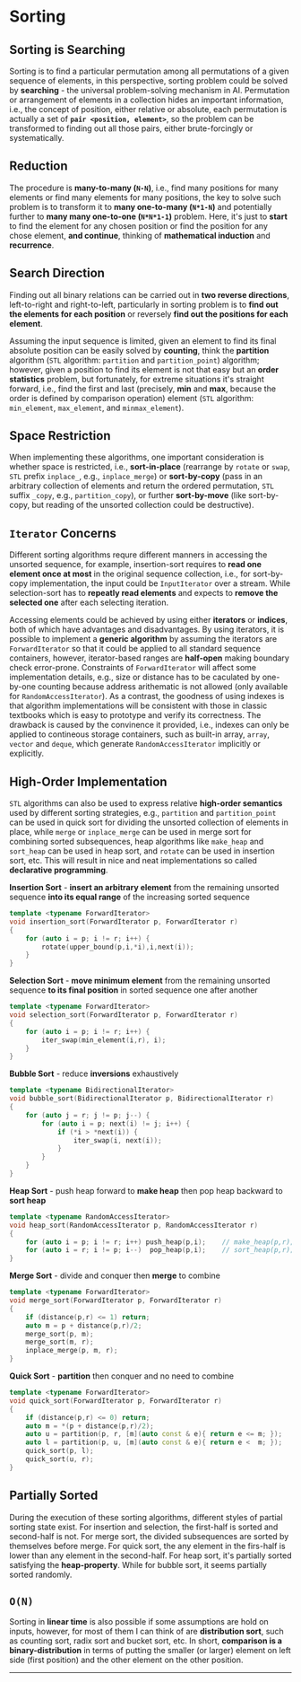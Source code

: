 Sorting
=======

Sorting is Searching
--------------------
Sorting is to find a particular permutation among all permutations of a given sequence of elements, in this perspective, sorting problem could be solved by **searching** - the universal problem-solving mechanism in AI. Permutation or arrangement of elements in a collection hides an important information, i.e., the concept of position, either relative or absolute, each permutation is actually a set of **`pair <position, element>`**, so the problem can be transformed to finding out all those pairs, either brute-forcingly or systematically.

Reduction
---------
The procedure is **many-to-many (`N-N`)**, i.e., find many positions for many elements or find many elements for many positions, the key to solve such problem is to transform it to **many one-to-many (`N*1-N`)** and potentially further to **many many one-to-one (`N*N*1-1`)** problem. Here, it's just to **start** to find the element for any chosen position or find the position for any chose element, **and continue**, thinking of **mathematical induction** and **recurrence**.

Search Direction
----------------
Finding out all binary relations can be carried out in **two reverse directions**, left-to-right and right-to-left, particularly in sorting problem is to **find out the elements for each position** or reversely **find out the positions for each element**.

Assuming the input sequence is limited, given an element to find its final absolute position can be easily solved by **counting**, think the **partition** algorithm (`STL` algorithm: `partition` and `partition_point`) algorithm; however, given a position to find its element is not that easy but an **order statistics** problem, but fortunately, for extreme situations it's straight forward, i.e., find the first and last (precisely, **min** and **max**, because the order is defined by comparison operation) element (`STL` algorithm: `min_element`, `max_element`, and `minmax_element`).

Space Restriction
-----------------
When implementing these algorithms, one important consideration is whether space is restricted, i.e., **sort-in-place** (rearrange by `rotate` or `swap`, `STL` prefix `inplace_`, e.g., `inplace_merge`) or **sort-by-copy** (pass in an arbitrary collection of elements and return the ordered permutation, `STL` suffix `_copy`, e.g., `partition_copy`), or further **sort-by-move** (like sort-by-copy, but reading of the unsorted collection could be destructive).

`Iterator` Concerns
-------------------
Different sorting algorithms requre different manners in accessing the unsorted sequence, for example, insertion-sort requires to **read one element once at most** in the original sequence collection, i.e., for sort-by-copy implementation, the input could be `InputIterator` over a stream. While selection-sort has to **repeatly read elements** and expects to **remove the selected one** after each selecting iteration.

Accessing elements could be achieved by using either **iterators** or **indices**, both of which have advantages and disadvantages. By using iterators, it is possible to implement a **generic algorithm** by assuming the iterators are `ForwardIterator` so that it could be applied to all standard sequence containers, however, iterator-based ranges are **half-open** making boundary check error-prone. Constraints of `ForwardIterator` will affect some implementation details, e.g., size or distance has to be caculated by one-by-one counting because address arithematic is not allowed (only available for `RandomAccessIterator`). As a contrast, the goodness of using indexes is that algorithm implementations will be consistent with those in classic textbooks which is easy to prototype and verify its correctness. The drawback is caused by the convinence it provided, i.e., indexes can only be applied to contineous storage containers, such as built-in array, `array`, `vector` and `deque`, which generate `RandomAccessIterator` implicitly or explicitly.

High-Order Implementation
-------------------------
`STL` algorithms can also be used to express relative **high-order semantics** used by different sorting strategies, e.g., `partition` and `partition_point` can be used in quick sort for dividing the unsorted collection of elements in place, while `merge` or `inplace_merge` can be used in merge sort for combining sorted subsequences, heap algorithms like `make_heap` and `sort_heap` can be used in heap sort, and `rotate` can be used in insertion sort, etc. This will result in nice and neat implementations so called **declarative programming**.

**Insertion Sort** - **insert an arbitrary element** from the remaining unsorted sequence **into its equal range** of the increasing sorted sequence

```C++
template <typename ForwardIterator>
void insertion_sort(ForwardIterator p, ForwardIterator r)
{
    for (auto i = p; i != r; i++) {
        rotate(upper_bound(p,i,*i),i,next(i));
    }
}
```

**Selection Sort** - **move minimum element** from the remaining unsorted sequence **to its final position** in sorted sequence one after another

```C++
template <typename ForwardIterator>
void selection_sort(ForwardIterator p, ForwardIterator r)
{
    for (auto i = p; i != r; i++) {
        iter_swap(min_element(i,r), i);
    }
}
```

**Bubble Sort** - reduce **inversions** exhaustively

```C++
template <typename BidirectionalIterator>
void bubble_sort(BidirectionalIterator p, BidirectionalIterator r)
{
    for (auto j = r; j != p; j--) {
        for (auto i = p; next(i) != j; i++) {
            if (*i > *next(i)) {
                iter_swap(i, next(i));
            }
        }
    }
}
```

**Heap Sort** - push heap forward to **make heap** then pop heap backward to **sort heap**

```C++
template <typename RandomAccessIterator>
void heap_sort(RandomAccessIterator p, RandomAccessIterator r)
{
    for (auto i = p; i != r; i++) push_heap(p,i);    // make_heap(p,r);
    for (auto i = r; i != p; i--)  pop_heap(p,i);    // sort_heap(p,r);
}
```

**Merge Sort** - divide and conquer then **merge** to combine

```C++
template <typename ForwardIterator>
void merge_sort(ForwardIterator p, ForwardIterator r)
{
    if (distance(p,r) <= 1) return;
    auto m = p + distance(p,r)/2;
    merge_sort(p, m);
    merge_sort(m, r);
    inplace_merge(p, m, r);
}
```

**Quick Sort** - **partition** then conquer and no need to combine

```C++
template <typename ForwardIterator>
void quick_sort(ForwardIterator p, ForwardIterator r)
{
    if (distance(p,r) <= 0) return;
    auto m = *(p + distance(p,r)/2);
    auto u = partition(p, r, [m](auto const & e){ return e <= m; });
    auto l = partition(p, u, [m](auto const & e){ return e <  m; });
    quick_sort(p, l);
    quick_sort(u, r);
}
```

Partially Sorted
----------------
During the execution of these sorting algorithms, different styles of partial sorting state exist. For insertion and selection, the first-half is sorted and second-half is not. For merge sort, the divided subsequences are sorted by themselves before merge. For quick sort, the any element in the firs-half is lower than any element in the second-half. For heap sort, it's partially sorted satisfying the **heap-property**. While for bubble sort, it seems partially sorted randomly.

`O(N)`
------
Sorting in **linear time** is also possible if some assumptions are hold on inputs, however, for most of them I can think of are **distribution sort**, such as counting sort, radix sort and bucket sort, etc. In short, **comparison is a binary-distribution** in terms of putting the smaller (or larger) element on left side (first position) and the other element on the other position.

***
